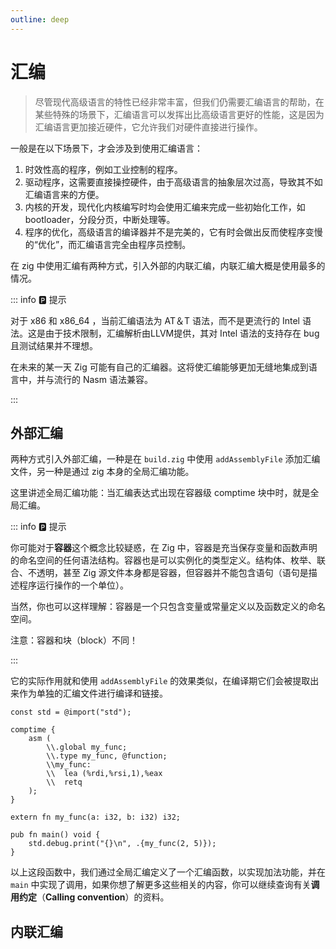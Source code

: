 ```yaml
---
outline: deep
---
```


# 汇编

> 尽管现代高级语言的特性已经非常丰富，但我们仍需要汇编语言的帮助，在某些特殊的场景下，汇编语言可以发挥出比高级语言更好的性能，这是因为汇编语言更加接近硬件，它允许我们对硬件直接进行操作。

一般是在以下场景下，才会涉及到使用汇编语言：

1. 时效性高的程序，例如工业控制的程序。
2. 驱动程序，这需要直接操控硬件，由于高级语言的抽象层次过高，导致其不如汇编语言来的方便。
3. 内核的开发，现代化内核编写时均会使用汇编来完成一些初始化工作，如 bootloader，分段分页，中断处理等。
4. 程序的优化，高级语言的编译器并不是完美的，它有时会做出反而使程序变慢的“优化”，而汇编语言完全由程序员控制。

在 zig 中使用汇编有两种方式，引入外部的内联汇编，内联汇编大概是使用最多的情况。

::: info 🅿️ 提示

对于 x86 和 x86_64 ，当前汇编语法为 AT＆T 语法，而不是更流行的 Intel 语法。这是由于技术限制，汇编解析由LLVM提供，其对 Intel 语法的支持存在 bug 且测试​​结果并不理想。

在未来的某一天 Zig 可能有自己的汇编器。这将使汇编能够更加无缝地集成到语言中，并与流行的 Nasm 语法兼容。

:::

## 外部汇编

两种方式引入外部汇编，一种是在 `build.zig` 中使用 `addAssemblyFile` 添加汇编文件，另一种是通过 zig 本身的全局汇编功能。

这里讲述全局汇编功能：当汇编表达式出现在容器级 comptime 块中时，就是全局汇编。

::: info 🅿️ 提示

你可能对于**容器**这个概念比较疑惑，在 Zig 中，容器是充当保存变量和函数声明的命名空间的任何语法结构。容器也是可以实例化的类型定义。结构体、枚举、联合、不透明，甚至 Zig 源文件本身都是容器，但容器并不能包含语句（语句是描述程序运行操作的一个单位）。

当然，你也可以这样理解：容器是一个只包含变量或常量定义以及函数定义的命名空间。

注意：容器和块（block）不同！

:::

它的实际作用就和使用 `addAssemblyFile` 的效果类似，在编译期它们会被提取出来作为单独的汇编文件进行编译和链接。

```zig
const std = @import("std");

comptime {
    asm (
        \\.global my_func;
        \\.type my_func, @function;
        \\my_func:
        \\  lea (%rdi,%rsi,1),%eax
        \\  retq
    );
}

extern fn my_func(a: i32, b: i32) i32;

pub fn main() void {
    std.debug.print("{}\n", .{my_func(2, 5)});
}
```

以上这段函数中，我们通过全局汇编定义了一个汇编函数，以实现加法功能，并在 `main` 中实现了调用，如果你想了解更多这些相关的内容，你可以继续查询有关**调用约定**（**Calling convention**）的资料。




## 内联汇编
